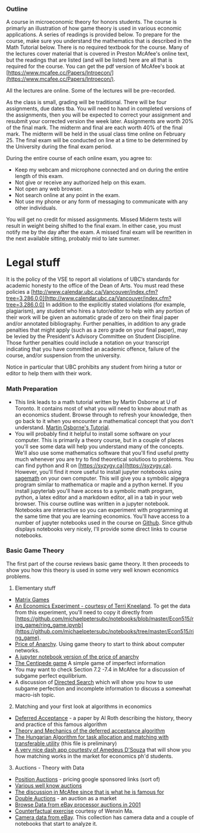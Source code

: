 ### Outline

A course in microeconomic theory for honors students.  The course is primarly an illustration of how game theory is used in various economic applications. A series of readings is provided below. To prepare for the course, make sure you understand the mathematics that is described in the Math Tutorial below. There is no required textbook for the course. Many of the lectures cover material that is covered in Preston McAfee's online text, but the readings that are listed (and will be listed) here are all that is required for the course. You can get the pdf version of McAfee's book at [https://www.mcafee.cc/Papers/Introecon/](https://www.mcafee.cc/Papers/Introecon/).  

All the lectures are online.  Some of the lectures will be pre-recorded.

As the class is small, grading will be traditional. There will be four assignments, due dates tba.  You will need to hand in completed versions of the assignments, then you will be expected to correct your assignment and resubmit your corrected version the week later.  Assignments are worth 20% of the final mark.  The midterm and final are each worth 40% of the final mark.  The midterm will be held in the usual class time online on February 25. The final exam will be conducted on line at a time to be determined by the University during the final exam period. 


During the entire course of each online exam, you agree to:

* Keep my webcam and microphone connected and on during the entire length of this exam.
* Not give or receive any authorized help on this exam.
* Not open any web browser. 
* Not search online at any point in the exam.
* Not use my phone or any form of messaging to communicate with any other individuals. 

You will get no credit for missed assignments.  Missed Miderm tests will result in weight being shifted to the final exam.  In either case, you must notify me by the day after the exam.  A missed final exam will be rewritten in the next available sitting, probably mid to late summer.






# Legal stuff


It is the policy of the VSE to report all violations of UBC’s standards for academic honesty to the office of the Dean of Arts. You must read these policies a [http://www.calendar.ubc.ca/Vancouver/index.cfm?tree=3,286,0,0](http://www.calendar.ubc.ca/Vancouver/index.cfm?tree=3,286,0,0) In addition to the explicitly stated violations (for example, plagiarism), any student who hires a tutor/editor to help with any portion of their work will be given an automatic grade of zero on their final paper and/or annotated bibliography. Further penalties, in addition to any grade penalties that might apply (such as a zero grade on your final paper), may be levied by the President's Advisory Committee on Student Discipline. Those further penalties could include a notation on your transcript indicating that you have committed an academic offence, failure of the course, and/or suspension from the university. 

Notice in particular that UBC prohibits any student from hiring a tutor or editor to help them with their work.


### Math Preparation 

* This link leads to a math tutorial written by Martin Osborne at U of Toronto. It contains most of what you will need to know about math as an economics student. Browse through to refresh your knowledge, then go back to it when you encounter a mathematical concept that you don't understand. [Martin Osborne&#39;s Tutorial](http://mjo.osborne.economics.utoronto.ca/index.php/tutorial/index/1/int/i).
* You will probably find it helpful to install some software on your computer.  This is primarily a theory course, but in a couple of places you'll see some data
  will help you understand many of the concepts.  We'll also use some mathematics software that you'll find useful pretty much whenever you are try to find theoretical solutioos to problems. You can find python and R on  [https://syzygy.ca](https://syzygy.ca).  However, you'll find it more useful to install jupyter notebooks using [sagemath](https://sagemath.org) on your own computer.  This will give you a symbolic algegra program similar to mathematica or maple and a python kernel.  If you install jupyterlab you'll have access to a symbolic math program, python, a latex editor and a markdown editor, all in a tab in your web browser.  This course outline was written in a jupyter notebook. Notebooks are interactive so you can experiment with programming at the same time that you are learning economics. You'll have access to a number of jupyter notebooks used in the course on [Github](https://github.com).  Since github displays notebooks very nicely, I'll provide some direct links to course notebooks. 

### Basic Game Theory

The first part of the course reviews basic game theory.  It then proceeds to show you how this theory is used in some very well known economics problems.

1. Elementary stuff 
  * [Matrix Games](http://montoya.econ.ubc.ca/Econ306/mcafee_matrix_games.pdf) 
  * [An Economics Experiment - courtesy of Terri Kneeland](https://github.com/michaelpetersubc/notebooks/blob/master/Econ515/ring_game/ring_game.ipynb).  To get the data from this experiment, you'll need to copy it directly from [https://github.com/michaelpetersubc/notebooks/blob/master/Econ515/ring_game/ring_game.ipynb](https://github.com/michaelpetersubc/notebooks/tree/master/Econ515/ring_game).  
  *  [Price of Anarchy](http://montoya.econ.ubc.ca/Econ306/price_of_anarchy.pdf). Using game theory to start to think about computer networks.
  * [A jupyter notebook version of the price of anarchy](https://github.com/michaelpetersubc/notebooks/blob/master/Econ306/price_of_anarchy/306_anarchy.ipynb)
  * [The Centipede game](http://montoya.econ.ubc.ca/Econ306/centipede_game.pdf) A simple game of imperfect information
  * You may want to check Section 7.2 -7.4 in McAfee for a discussion of subgame perfect equilibrium.
  * A discussion of [Directed Search](http://montoya.econ.ubc.ca/Econ306/directed_search.pdf) which will show you how to use subgame perfection and incomplete information to discuss a somewhat macro-ish topic.

2. Matching and your first look at algorithms in economics
  * [Deferred Acceptance](http://www.nber.org/papers/w13225.pdf) - a paper by Al Roth describing the history, theory and practice of this famous algorithm
  * [Theory and Mechanics of the deferred acceptance algorithm](http://montoya.econ.ubc.ca/Econ306/deferred_acceptance.pdf)
  * [The Hungarian Algorithm for task allocation and matching with transferable utility](https://montoya.econ.ubc.ca/Econ514/hungarian.pdf) (this file is preliminary)
  * [A very nice dash app courtesty of Amedeus D'Souza](https://sage.microeconomics.ca) that will show you how matching works in the market for economics ph'd students.

3. Auctions - Theory with Data
  * [Position Auctions](http://montoya.econ.ubc.ca/Econ306/position.pdf) - pricing google sponsored links (sort of)
  * [Various well know auctions](http://montoya.econ.ubc.ca/Econ600/auction_reading.pdf)
  * [The discussion in McAfee since that is what he is famous for](http://montoya.econ.ubc.ca/Econ306/auctions_mcafee.pdf)
  * [Double Auctions](http://montoya.econ.ubc.ca/Econ306/double_auctions.pdf) - an auction as a market
  * [Browse Data from eBay processor auctions in 2001](https://montoya.econ.ubc.ca/eBay/main)
  * [Counterfactual exercise](https://github.com/michaelpetersubc/notebooks/blob/master/processors/ebay-week6.ipynb) courtesy of Wenxin Ma.
  * [Camera data from eBay](https://github.com/michaelpetersubc/notebooks/tree/master/eBay).  This collection has camera data and a couple of notebooks that start to analyze it.